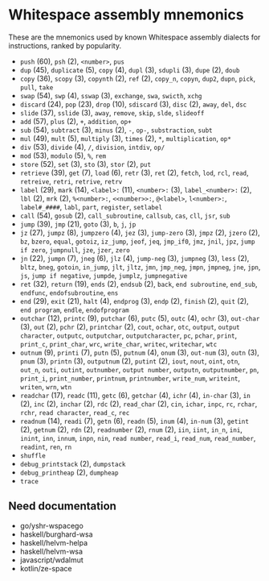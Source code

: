 # Whitespace assembly mnemonics

<!-- Generated by tools/generate_assembly.jq; DO NOT EDIT. -->

These are the mnemonics used by known Whitespace assembly dialects for
instructions, ranked by popularity.

- `push` (60), `psh` (2), `<number>`, `pus`
- `dup` (45), `duplicate` (5), `copy` (4), `dupl` (3), `sdupli` (3), `dupe` (2), `doub`
- `copy` (36), `scopy` (3), `copynth` (2), `ref` (2), `copy_n`, `copyn`, `dup2`, `dupn`, `pick`, `pull`, `take`
- `swap` (54), `swp` (4), `sswap` (3), `exchange`, `swa`, `swicth`, `xchg`
- `discard` (24), `pop` (23), `drop` (10), `sdiscard` (3), `disc` (2), `away`, `del`, `dsc`
- `slide` (37), `sslide` (3), `away`, `remove`, `skip`, `slde`, `slideoff`
- `add` (57), `plus` (2), `+`, `addition`, `op+`
- `sub` (54), `subtract` (3), `minus` (2), `-`, `op-`, `substraction`, `subt`
- `mul` (49), `mult` (5), `multiply` (3), `times` (2), `*`, `multiplication`, `op*`
- `div` (53), `divide` (4), `/`, `division`, `intdiv`, `op/`
- `mod` (53), `modulo` (5), `%`, `rem`
- `store` (52), `set` (3), `sto` (3), `stor` (2), `put`
- `retrieve` (39), `get` (7), `load` (6), `retr` (3), `ret` (2), `fetch`, `lod`, `rcl`, `read`, `retreive`, `retri`, `retrive`, `retrv`
- `label` (29), `mark` (14), `<label>:` (11), `<number>:` (3), `label_<number>:` (2), `lbl` (2), `mrk` (2), `%<number>:`, `<<number>>:`, `@<label>`, `l<number>:`, `label#_####`, `labl`, `part`, `register`, `setlabel`
- `call` (54), `gosub` (2), `call_subroutine`, `callsub`, `cas`, `cll`, `jsr`, `sub`
- `jump` (39), `jmp` (21), `goto` (3), `b`, `j`, `jp`
- `jz` (27), `jumpz` (8), `jumpzero` (4), `jez` (3), `jump-zero` (3), `jmpz` (2), `jzero` (2), `bz`, `bzero`, `equal`, `gotoiz`, `iz_jump`, `jeof`, `jeq`, `jmp_if0`, `jmz`, `jnil`, `jpz`, `jump if zero`, `jumpnull`, `jze`, `jzer`, `zero`
- `jn` (22), `jumpn` (7), `jneg` (6), `jlz` (4), `jump-neg` (3), `jumpneg` (3), `less` (2), `bltz`, `bneg`, `gotoin`, `in_jump`, `jlt`, `jltz`, `jmn`, `jmp_neg`, `jmpn`, `jmpneg`, `jne`, `jpn`, `js`, `jump if negative`, `jumpde`, `jumplz`, `jumpnegative`
- `ret` (32), `return` (19), `ends` (2), `endsub` (2), `back`, `end subroutine`, `end_sub`, `endfunc`, `endofsubroutine`, `ens`
- `end` (29), `exit` (21), `halt` (4), `endprog` (3), `endp` (2), `finish` (2), `quit` (2), `end program`, `endle`, `endofprogram`
- `outchar` (12), `printc` (9), `putchar` (6), `putc` (5), `outc` (4), `ochr` (3), `out-char` (3), `out` (2), `pchr` (2), `printchar` (2), `cout`, `ochar`, `otc`, `output`, `output character`, `outputc`, `outputchar`, `outputcharacter`, `pc`, `pchar`, `print`, `print_c`, `print_char`, `wrc`, `write_char`, `writec`, `writechar`, `wtc`
- `outnum` (9), `printi` (7), `putn` (5), `putnum` (4), `onum` (3), `out-num` (3), `outn` (3), `pnum` (3), `printn` (3), `outputnum` (2), `putint` (2), `iout`, `nout`, `oint`, `otn`, `out_n`, `outi`, `outint`, `outnumber`, `output number`, `outputn`, `outputnumber`, `pn`, `print_i`, `print_number`, `printnum`, `printnumber`, `write_num`, `writeint`, `writen`, `wrn`, `wtn`
- `readchar` (17), `readc` (11), `getc` (6), `getchar` (4), `ichr` (4), `in-char` (3), `in` (2), `inc` (2), `inchar` (2), `rdc` (2), `read_char` (2), `cin`, `ichar`, `inpc`, `rc`, `rchar`, `rchr`, `read character`, `read_c`, `rec`
- `readnum` (14), `readi` (7), `getn` (6), `readn` (5), `inum` (4), `in-num` (3), `getint` (2), `getnum` (2), `rdn` (2), `readnumber` (2), `rnum` (2), `iin`, `iint`, `in_n`, `ini`, `inint`, `inn`, `innum`, `inpn`, `nin`, `read number`, `read_i`, `read_num`, `read_number`, `readint`, `ren`, `rn`
- `shuffle`
- `debug_printstack` (2), `dumpstack`
- `debug_printheap` (2), `dumpheap`
- `trace`

## Need documentation

- go/yshr-wspacego
- haskell/burghard-wsa
- haskell/helvm-helpa
- haskell/helvm-wsa
- javascript/wdalmut
- kotlin/ze-space
